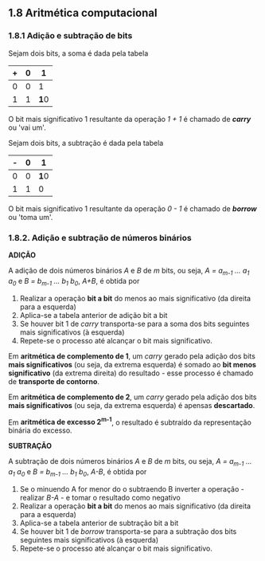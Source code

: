 ## 1.8 Aritmética computacional

### 1.8.1 Adição e subtração de bits
Sejam dois bits, a soma é dada pela tabela  

| + | 0 | 1 |
| - | - | - |
| 0 | 0 | 1 |
| 1 | 1 | **1**0 | 

O bit mais significativo 1 resultante da operação *1 + 1* é chamado de ***carry*** ou 'vai um'.

Sejam dois bits, a subtração é dada pela tabela  

| - | 0 | 1 |
| - | - | - |
| 0 | 0 | **1**0 |
| 1 | 1 | 0 | 

O bit mais significativo 1 resultante da operação *0 - 1* é chamado de ***borrow*** ou 'toma um'.

### 1.8.2. Adição e subtração de números binários

**ADIÇÃO**

A adição de dois números binários *A* e *B* de *m* bits, ou seja, *A = a<sub>m-1</sub> ... a<sub>1</sub> a<sub>0</sub>* e *B = b<sub>m-1</sub> ... b<sub>1</sub> b<sub>0</sub>*, *A+B*, é obtida por
1. Realizar a operação **bit a bit** do menos ao mais significativo (da direita para a esquerda)
2. Aplica-se a tabela anterior de adição bit a bit
3. Se houver bit 1 de *carry* transporta-se para a soma dos bits seguintes mais significativos (à esquerda)
4. Repete-se o processo até alcançar o bit mais significativo.

Em **aritmética de complemento de 1**, um *carry* gerado pela adição dos bits **mais significativos** (ou seja, da extrema esquerda) é somado ao **bit menos significativo** (da extrema direita) do resultado - esse processo é chamado de **transporte de contorno**.  

Em **aritmética de complemento de 2**, um *carry* gerado pela adição dos bits **mais significativos** (ou seja, da extrema esquerda) é apensas **descartado**.

Em **aritmética de excesso 2<sup>m-1</sup>**, o resultado é subtraído da representação binária do excesso.

**SUBTRAÇÃO**

A subtração de dois números binários *A* e *B* de *m* bits, ou seja, *A = a<sub>m-1</sub> ... a<sub>1</sub> a<sub>0</sub>* e *B = b<sub>m-1</sub> ... b<sub>1</sub> b<sub>0</sub>*, *A-B*, é obtida por
1. Se o minuendo A for menor do o subtraendo B inverter a operação - realizar *B-A* - e tomar o resultado como negativo 
2. Realizar a operação **bit a bit** do menos ao mais significativo (da direita para a esquerda)
3. Aplica-se a tabela anterior de subtração bit a bit
4. Se houver bit 1 de *borrow* transporta-se para a subtração dos bits seguintes mais significativos (à esquerda)
5. Repete-se o processo até alcançar o bit mais significativo.
